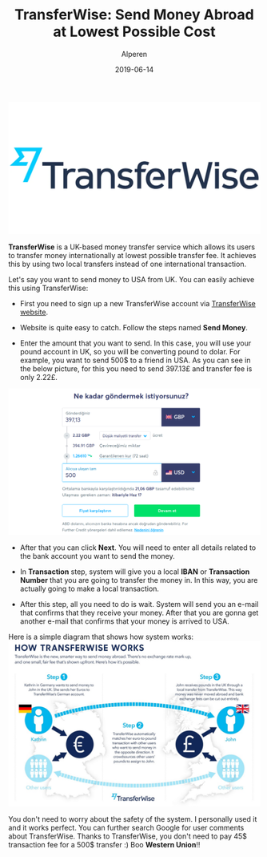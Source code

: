 ﻿---
layout: post
title:  "TransferWise: Send Money Abroad at Lowest Possible Cost"
author: Alperen
date:   2019-06-14
image: /images/transferwise/tw.webp
categories:
  - Travel 
  - Other

---

![TransferWise](/images/transferwise/tw.webp)

**TransferWise** is a UK-based money transfer service which allows its users to transfer money internationally at lowest possible transfer fee. It achieves this by using two local transfers instead of one international transaction. 

Let's say you want to send money to USA from UK. You can easily achieve this using TransferWise:

* First you need to sign up a new TransferWise account via [TransferWise website](https://transferwise.com/). 

* Website is quite easy to catch. Follow the steps named **Send Money**. 

* Enter the amount that you want to send. In this case, you will use your pound account in UK, so you will be converting pound to dolar. For example, you want to send 500$ to a friend in USA. As you can see in the below picture, for this you need to send 397.13£ and transfer fee is only 2.22£.

![TransferWise 2](/images/transferwise/tw3.png)

* After that you can click **Next**. You will need to enter all details related to the bank account you want to send the money.

* In **Transaction** step, system will give you a local **IBAN** or **Transaction Number** that you are going to transfer the money in. In this way, you are actually going to make a local transaction. 

* After this step, all you need to do is wait. System will send you an e-mail that confirms that they receive your money. After that you are gonna get another e-mail that confirms that your money is arrived to USA. 

Here is a simple diagram that shows how system works:
![TransferWise 3](/images/transferwise/tw2.jpg)

You don't need to worry about the safety of the system. I personally used it and it works perfect. You can further search Google for user comments about TransferWise. Thanks to TransferWise, you don't need to pay 45$ transaction fee for a 500$ transfer :) Boo **Western Union**!!

<center> 
  <script type='text/javascript' src='https://storage.ko-fi.com/cdn/widget/Widget_2.js'></script><script type='text/javascript' style="text-align:center">kofiwidget2.init('Buy Me a Coffee', '#e08428', 'V7V3IDOGW');kofiwidget2.draw();</script> 
</center>